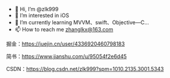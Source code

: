 - 👋 Hi, I’m @zlk999
- 👀 I’m interested in iOS
- 🌱 I’m currently learning MVVM、swift、Objective—C...
- 📫 How to reach me zhanglkx@163.com

掘金：https://juejin.cn/user/4336920460798183

简书：https://www.jianshu.com/u/95054f2e6d45

CSDN：https://blog.csdn.net/zlk999?spm=1010.2135.3001.5343

<!---
zlk999/zlk999 is a ✨ special ✨ repository because its `README.md` (this file) appears on your GitHub profile.
You can click the Preview link to take a look at your changes.
--->
